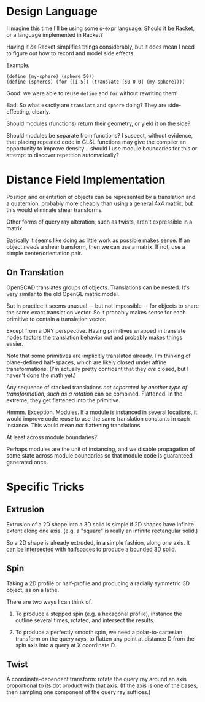 Design Language
===============

I imagine this time I'll be using some s-expr language.  Should it be Racket, or
a language implemented in Racket?

Having it *be* Racket simplifies things considerably, but it does mean I need to
figure out how to record and model side effects.

Example.

    (define (my-sphere) (sphere 50))
    (define (spheres) (for ([i 5]) (translate [50 0 0] (my-sphere))))

Good: we were able to reuse `define` and `for` without rewriting them!

Bad: So what exactly are `translate` and `sphere` doing?  They are
side-effecting, clearly.

Should modules (functions) return their geometry, or yield it on the side?

Should modules be separate from functions?  I suspect, without evidence, that
placing repeated code in GLSL functions may give the compiler an opportunity to
improve density... should I use module boundaries for this or attempt to
discover repetition automatically?




Distance Field Implementation
=============================

Position and orientation of objects can be represented by a translation and a
quaternion, probably more cheaply than using a general 4x4 matrix, but this
would eliminate shear transforms.

Other forms of query ray alteration, such as twists, aren't expressible in a
matrix.

Basically it seems like doing as little work as possible makes sense.  If an
object *needs* a shear transform, then we can use a matrix.  If not, use a
simple center/orientation pair.


On Translation
--------------

OpenSCAD translates groups of objects.  Translations can be nested.  It's very
similar to the old OpenGL matrix model.

But in practice it seems unusual -- but not impossible -- for objects to share
the same exact translation vector.  So it probably makes sense for each
primitive to contain a translation vector.

Except from a DRY perspective.  Having primitives wrapped in translate nodes
factors the translation behavior out and probably makes things easier.

Note that some primitives are implicitly translated already.  I'm thinking of
plane-defined half-spaces, which are likely closed under affine transformations.
(I'm actually pretty confident that they *are* closed, but I haven't done the
math yet.)

Any sequence of stacked translations *not separated by another type of
transformation, such as a rotation* can be combined.  Flattened.  In the
extreme, they get flattened into the primitive.

Hmmm.  Exception.  Modules.  If a module is instanced in several locations,
it would improve code reuse to use the same translation constants in each
instance.  This would mean *not* flattening translations.

At least across module boundaries?

Perhaps modules are the unit of instancing, and we disable propagation of some
state across module boundaries so that module code is guaranteed generated once.





Specific Tricks
===============

Extrusion
---------

Extrusion of a 2D shape into a 3D solid is simple if 2D shapes have infinite
extent along one axis.  (e.g. a "square" is really an infinite rectangular
solid.)

So a 2D shape is already extruded, in a simple fashion, along one axis.  It can
be intersected with halfspaces to produce a bounded 3D solid.


Spin
----

Taking a 2D profile or half-profile and producing a radially symmetric 3D
object, as on a lathe.

There are two ways I can think of.

1. To produce a stepped spin (e.g. a hexagonal profile), instance the outline
   several times, rotated, and intersect the results.

2. To produce a perfectly smooth spin, we need a polar-to-cartesian transform on
   the query rays, to flatten any point at distance D from the spin axis into a
   query at X coordinate D.


Twist
-----

A coordinate-dependent transform: rotate the query ray around an axis
proportional to its dot product with that axis.  (If the axis is one of the
bases, then sampling one component of the query ray suffices.)




